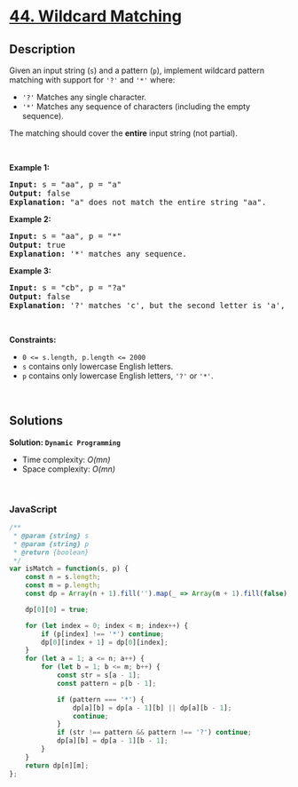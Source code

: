 # [44. Wildcard Matching](https://leetcode.com/problems/wildcard-matching)

## Description

<div class="elfjS" data-track-load="description_content"><p>Given an input string (<code>s</code>) and a pattern (<code>p</code>), implement wildcard pattern matching with support for <code>'?'</code> and <code>'*'</code> where:</p>

<ul>
	<li><code>'?'</code> Matches any single character.</li>
	<li><code>'*'</code> Matches any sequence of characters (including the empty sequence).</li>
</ul>

<p>The matching should cover the <strong>entire</strong> input string (not partial).</p>

<p>&nbsp;</p>
<p><strong class="example">Example 1:</strong></p>

<pre><strong>Input:</strong> s = "aa", p = "a"
<strong>Output:</strong> false
<strong>Explanation:</strong> "a" does not match the entire string "aa".
</pre>

<p><strong class="example">Example 2:</strong></p>

<pre><strong>Input:</strong> s = "aa", p = "*"
<strong>Output:</strong> true
<strong>Explanation:</strong>&nbsp;'*' matches any sequence.
</pre>

<p><strong class="example">Example 3:</strong></p>

<pre><strong>Input:</strong> s = "cb", p = "?a"
<strong>Output:</strong> false
<strong>Explanation:</strong>&nbsp;'?' matches 'c', but the second letter is 'a', which does not match 'b'.
</pre>

<p>&nbsp;</p>
<p><strong>Constraints:</strong></p>

<ul>
	<li><code>0 &lt;= s.length, p.length &lt;= 2000</code></li>
	<li><code>s</code> contains only lowercase English letters.</li>
	<li><code>p</code> contains only lowercase English letters, <code>'?'</code> or <code>'*'</code>.</li>
</ul>
</div>

<p>&nbsp;</p>

## Solutions

**Solution: `Dynamic Programming`**
- Time complexity: <em>O(mn)</em>
- Space complexity: <em>O(mn)</em>

<p>&nbsp;</p>

### **JavaScript**

```js
/**
 * @param {string} s
 * @param {string} p
 * @return {boolean}
 */
var isMatch = function(s, p) {
    const n = s.length;
    const m = p.length;
    const dp = Array(n + 1).fill('').map(_ => Array(m + 1).fill(false));

    dp[0][0] = true;

    for (let index = 0; index < m; index++) {
        if (p[index] !== '*') continue;
        dp[0][index + 1] = dp[0][index];
    }
    for (let a = 1; a <= n; a++) {
        for (let b = 1; b <= m; b++) {
            const str = s[a - 1];
            const pattern = p[b - 1];

            if (pattern === '*') {
                dp[a][b] = dp[a - 1][b] || dp[a][b - 1]; 
                continue;
            }
            if (str !== pattern && pattern !== '?') continue;
            dp[a][b] = dp[a - 1][b - 1];
        }
    }
    return dp[n][m];
};
```
